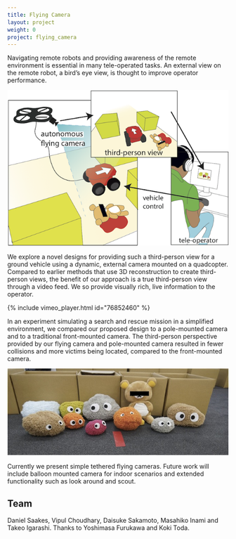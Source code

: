 ```yaml
---
title: Flying Camera
layout: project
weight: 0
project: flying_camera
---
```

Navigating remote robots and providing awareness of the remote environment is essential in many tele-operated tasks. An external view on the remote robot, a bird’s eye view, is thought to improve operator performance.

![system](img/overview.png)

We explore a novel designs for providing such a third-person view for a ground vehicle using a dynamic, external camera mounted on a quadcopter. Compared to earlier methods that use 3D reconstruction to create third-person views, the benefit of our approach is a true third-person view through a video feed. We so provide visually rich, live information to the operator.

{% include vimeo_player.html id="76852460" %}

In an experiment simulating a search and rescue mission in a simplified environment, we compared our proposed design to a pole-mounted camera and to a traditional front-mounted camera. The third-person perspective provided by our flying camera and pole-mounted camera resulted in fewer collisions and more victims being located, compared to the front-mounted camera.

![victims in the user study](img/victims.jpg)

Currently we present simple tethered flying cameras. Future work will include balloon mounted camera for indoor scenarios and extended functionality such as look around and scout.

## Team
Daniel Saakes, Vipul Choudhary, Daisuke Sakamoto, Masahiko Inami and Takeo Igarashi. Thanks to Yoshimasa Furukawa and Koki Toda.
